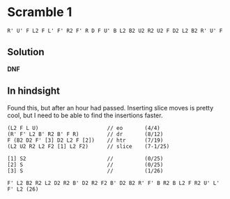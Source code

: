 # Scramble 1

`R' U' F L2 F L' F' R2 F' R D F U' B L2 B2 U2 R2 U2 F D2 L2 B2 R' U' F`

## Solution

**DNF**

## In hindsight

Found this, but after an hour had passed.
Inserting slice moves is pretty cool, but I need to be able to find the insertions faster.

```
(L2 F L U)                      // eo       (4/4)
(R' F' L2 B' R2 B' F R)         // dr       (8/12)
F (B2 D2 F' [3] D2 L2 F [2])    // htr      (7/19)
(L2 U2 R2 L2 F2 [1] L2 F2)      // slice    (7-1/25)

[1] S2                          //          (0/25)
[2] S                           //          (0/25)
[3] S                           //          (1/26)
```

`F' L2 B2 R2 L2 D2 R2 B' D2 R2 F2 B' D2 B2 R' F' B R2 B L2 F R2 U' L' F' L2 (26)`
